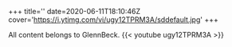 +++
title=''
date=2020-06-11T18:10:46Z
cover='https://i.ytimg.com/vi/ugy12TPRM3A/sddefault.jpg'
+++

All content belongs to GlennBeck.
{{< youtube ugy12TPRM3A >}}
